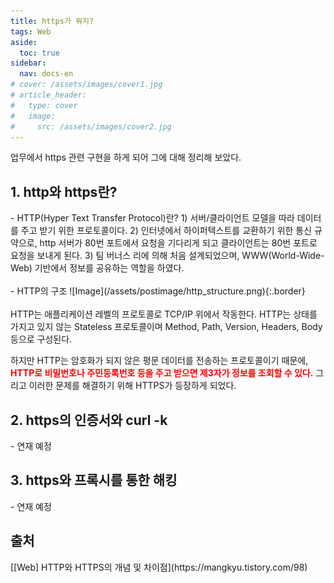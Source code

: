 ```yaml
---
title: https가 뭐지?
tags: Web
aside:
  toc: true
sidebar:
  nav: docs-en
# cover: /assets/images/cover1.jpg
# article_header:
#   type: cover
#   image:
#     src: /assets/images/cover2.jpg
---
```


업무에서 https 관련 구현을 하게 되어 그에 대해 정리해 보았다.

<!-- more -->

<h2 id="h1">1. http와 https란?</h2>
- HTTP(Hyper Text Transfer Protocol)란?  
1) 서버/클라이언트 모델을 따라 데이터를 주고 받기 위한 프로토콜이다.  
2) 인터넷에서 하이퍼텍스트를 교환하기 위한 통신 규약으로, http 서버가 80번 포트에서 요청을 기다리게 되고 클라이언트는 80번 포트로 요청을 보내게 된다.  
3) 팀 버너스 리에 의해 처음 설계되었으며, WWW(World-Wide-Web) 기반에서 정보를 공유하는 역할을 하였다.
<br><br>
- HTTP의 구조  
![Image](/assets/postimage/http_structure.png){:.border}
<br><br>
HTTP는 애플리케이션 레벨의 프로토콜로 TCP/IP 위에서 작동한다. HTTP는 상태를 가지고 있지 않는 Stateless 프로토콜이며 Method, Path, Version, Headers, Body 등으로 구성된다.  

하지만 HTTP는 암호화가 되지 않은 평문 데이터를 전송하는 프로토콜이기 때문에, <span style="color:red; font-weight:bold">HTTP로 비밀번호나 주민등록번호 등을 주고 받으면 제3자가 정보를 조회할 수 있다.</span> 그리고 이러한 문제를 해결하기 위해 HTTPS가 등장하게 되었다.


<h2 id="h2">2. https의 인증서와 curl -k</h2>
- 연재 예정

<h2 id="h3">3. https와 프록시를 통한 해킹</h2>
- 연재 예정

<h2 id="h4">출처</h2>
[[Web] HTTP와 HTTPS의 개념 및 차이점](https://mangkyu.tistory.com/98)